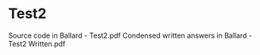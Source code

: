 # Test2

Source code in Ballard - Test2.pdf
Condensed written answers in Ballard - Test2 Written.pdf
